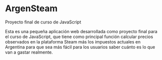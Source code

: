 # ArgenSteam
Proyecto final de curso de JavaScript

Esta es una pequeña aplicación web desarrollada como proyecto final para el curso de JavaScript, que tiene como principal función calcular precios observados en la plataforma Steam más los impuestos actuales en Argentina para que sea más fácil para los usuarios saber cuánto es lo que van a gastar realmente.
